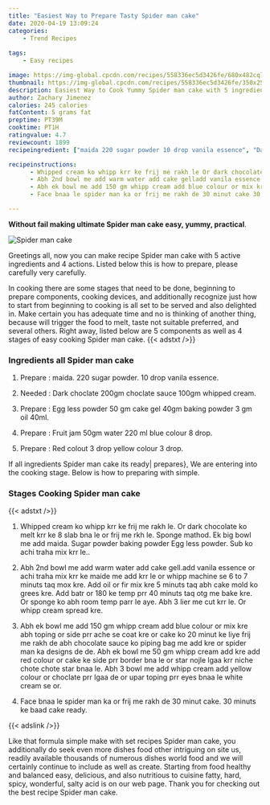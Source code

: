 ```yaml
---
title: "Easiest Way to Prepare Tasty Spider man cake"
date: 2020-04-19 13:09:24
categories:
    - Trend Recipes
    
tags:
    - Easy recipes

image: https://img-global.cpcdn.com/recipes/558336ec5d3426fe/680x482cq70/spider-man-cake-recipe-main-photo.jpg
thumbnail: https://img-global.cpcdn.com/recipes/558336ec5d3426fe/350x250cq70/spider-man-cake-recipe-main-photo.jpg
description: Easiest Way to Cook Yummy Spider man cake with 5 ingredients and 4 stages of easy cooking.
author: Zachary Jimenez
calories: 245 calories
fatContent: 5 grams fat
preptime: PT39M
cooktime: PT1H
ratingvalue: 4.7
reviewcount: 1899
recipeingredient: ["maida 220 sugar powder 10 drop vanila essence", "Dark choclate 200gm choclate sauce 100gm whipped cream", "Egg less powder 50 gm cake gel 40gm baking powder 3 gm oil 40ml", "Fruit jam 50gm water 220 ml blue colour 8 drop", "Red colout 3 drop yellow colour 3 drop"]

recipeinstructions: 
      - Whipped cream ko whipp krr ke frij me rakh le Or dark chocolate ko melt krr ke 8 slab bna le or frij me rkh le Sponge mathod Ek big bowl me add maida Sugar powder baking powder Egg less powder Sub ko achi traha mix krr le 
      - Abh 2nd bowl me add warm water add cake gelladd vanila essence or achi traha mix krr ke maide me add krr le or whipp machine se 6 to 7 minuts taq mox kre Add oil or fir mix kre 5 minuts taq abh cake mold ko grees kre Add batr or 180 ke temp prr 40 minuts taq otg me bake kre Or sponge ko abh room temp parr le aye Abh 3 lier me cut krr le Or whipp cream spread kre 
      - Abh ek bowl me add 150 gm whipp cream add blue colour or mix kre abh toping or side prr ache se coat kre or cake ko 20 minut ke liye frij me rakh de abh chocolate sauce ko piping bag me add kre or spider man ka designs de de Abh ek bowl me 50 gm whipp cream add kre add red colour or cake ke side prr border bna le or star nojle lgaa krr niche chote chote star bnaa le Abh 3 bowl me add whipp cream add yellow colour or choclate prr lgaa de or upar toping prr eyes bnaa le white cream se or 
      - Face bnaa le spider man ka or frij me rakh de 30 minut cake 30 minuts ke baad cake ready

---
```




**Without fail making ultimate Spider man cake easy, yummy, practical**. 


![Spider man cake](https://img-global.cpcdn.com/recipes/558336ec5d3426fe/680x482cq70/spider-man-cake-recipe-main-photo.jpg "Spider man cake")




Greetings all, now you can make recipe Spider man cake with 5 active ingredients and 4 actions. Listed below this is how to prepare, please carefully very carefully.

In cooking there are some stages that need to be done, beginning to prepare components, cooking devices, and additionally recognize just how to start from beginning to cooking is all set to be served and also delighted in. Make certain you has adequate time and no is thinking of another thing, because will trigger the food to melt, taste not suitable preferred, and several others. Right away, listed below are 5 components as well as 4 stages of easy cooking Spider man cake.
{{< adstxt />}}

### Ingredients all Spider man cake


1. Prepare  : maida. 220 sugar powder. 10 drop vanila essence.

1. Needed  : Dark choclate 200gm choclate sauce 100gm whipped cream.

1. Prepare  : Egg less powder 50 gm cake gel 40gm baking powder 3 gm oil 40ml.

1. Prepare  : Fruit jam 50gm water 220 ml blue colour 8 drop.

1. Prepare  : Red colout 3 drop yellow colour 3 drop.



If all ingredients Spider man cake its ready| prepares}, We are entering into the cooking stage. Below is how to preparing with simple.

### Stages Cooking Spider man cake

{{< adstxt />}}


1. Whipped cream ko whipp krr ke frij me rakh le. Or dark chocolate ko melt krr ke 8 slab bna le or frij me rkh le. Sponge mathod. Ek big bowl me add maida. Sugar powder baking powder Egg less powder. Sub ko achi traha mix krr le..



1. Abh 2nd bowl me add warm water add cake gell.add vanila essence or achi traha mix krr ke maide me add krr le or whipp machine se 6 to 7 minuts taq mox kre. Add oil or fir mix kre 5 minuts taq abh cake mold ko grees kre. Add batr or 180 ke temp prr 40 minuts taq otg me bake kre. Or sponge ko abh room temp parr le aye. Abh 3 lier me cut krr le. Or whipp cream spread kre.



1. Abh ek bowl me add 150 gm whipp cream add blue colour or mix kre abh toping or side prr ache se coat kre or cake ko 20 minut ke liye frij me rakh de abh chocolate sauce ko piping bag me add kre or spider man ka designs de de. Abh ek bowl me 50 gm whipp cream add kre add red colour or cake ke side prr border bna le or star nojle lgaa krr niche chote chote star bnaa le. Abh 3 bowl me add whipp cream add yellow colour or choclate prr lgaa de or upar toping prr eyes bnaa le white cream se or.



1. Face bnaa le spider man ka or frij me rakh de 30 minut cake. 30 minuts ke baad cake ready.





{{< adslink />}}

Like that formula simple make with set recipes Spider man cake, you additionally do seek even more dishes food other intriguing on site us, readily available thousands of numerous dishes world food and we will certainly continue to include as well as create. Starting from food healthy and balanced easy, delicious, and also nutritious to cuisine fatty, hard, spicy, wonderful, salty acid is on our web page. Thank you for checking out the best recipe Spider man cake.
